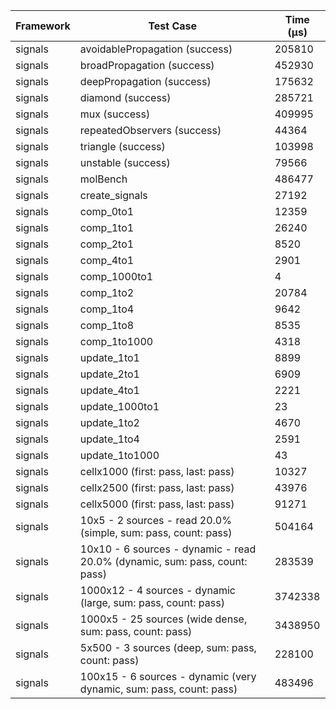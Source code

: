 | Framework | Test Case | Time (μs) |
| --- | --- | --- |
| signals | avoidablePropagation (success) | 205810 |
| signals | broadPropagation (success) | 452930 |
| signals | deepPropagation (success) | 175632 |
| signals | diamond (success) | 285721 |
| signals | mux (success) | 409995 |
| signals | repeatedObservers (success) | 44364 |
| signals | triangle (success) | 103998 |
| signals | unstable (success) | 79566 |
| signals | molBench | 486477 |
| signals | create_signals | 27192 |
| signals | comp_0to1 | 12359 |
| signals | comp_1to1 | 26240 |
| signals | comp_2to1 | 8520 |
| signals | comp_4to1 | 2901 |
| signals | comp_1000to1 | 4 |
| signals | comp_1to2 | 20784 |
| signals | comp_1to4 | 9642 |
| signals | comp_1to8 | 8535 |
| signals | comp_1to1000 | 4318 |
| signals | update_1to1 | 8899 |
| signals | update_2to1 | 6909 |
| signals | update_4to1 | 2221 |
| signals | update_1000to1 | 23 |
| signals | update_1to2 | 4670 |
| signals | update_1to4 | 2591 |
| signals | update_1to1000 | 43 |
| signals | cellx1000 (first: pass, last: pass) | 10327 |
| signals | cellx2500 (first: pass, last: pass) | 43976 |
| signals | cellx5000 (first: pass, last: pass) | 91271 |
| signals | 10x5 - 2 sources - read 20.0% (simple, sum: pass, count: pass) | 504164 |
| signals | 10x10 - 6 sources - dynamic - read 20.0% (dynamic, sum: pass, count: pass) | 283539 |
| signals | 1000x12 - 4 sources - dynamic (large, sum: pass, count: pass) | 3742338 |
| signals | 1000x5 - 25 sources (wide dense, sum: pass, count: pass) | 3438950 |
| signals | 5x500 - 3 sources (deep, sum: pass, count: pass) | 228100 |
| signals | 100x15 - 6 sources - dynamic (very dynamic, sum: pass, count: pass) | 483496 |

